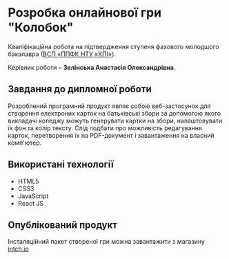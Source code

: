 # Розробка онлайнової гри "Колобок" 

Кваліфікаційна робота на підтвердження ступеня фахового молодшого бакалавра ([ВСП «ППФК НТУ «ХПІ»](http://polytechnic.poltava.ua)). 

Керівник роботи – **Зелінська Анастасія Олександрівна**.

## Завдання до дипломної роботи

Розроблений програмний продукт являє собою веб-застосунок для створення електроних карток на батьківські збори за допомогою якого викладачі коледжу можуть генерувати картки на збори, налаштовувати їх фон та колір тексту. Слід подбати про можливість редагування карток, перетворення їх на PDF-документ і завантаження на власний комп'ютер.

## Використані технології

* HTML5
* CSS3
* JavaScript
* React JS

## Опублікований продукт
Інсталяційний пакет створеної гри можна завантажити з магазину [intch.io](http://itch.io)
